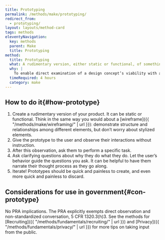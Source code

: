 ```yaml
---
title: Prototyping
permalink: /methods/make/prototyping/
redirect_from:
  - prototyping/
layout: layouts/method-card
tags: methods
eleventyNavigation:
  key: methods
  parent: Make
  title: Prototyping
method:
  title: Prototyping
  what: A rudimentary version, either static or functional, of something that exhibits realistic form and function.
  why: |
    To enable direct examination of a design concept’s viability with a number of other methods such as <a href="https://guides.18f.gov/methods/validate/usability-testing/" class="usa-link">usability testing</a> or a <a href="https://guides.18f.gov/methods/discover/cognitive-walkthrough/" class="usa-link">cognitive walkthrough</a>. Static prototypes (often paper) are helpful for gaining feedback on users’ intentions and various design elements. Functional prototypes (often coded) are helpful for observing how users interact with the product.
  timeRequired: 4 hours
  category: make
---
```


## How to do it{#how-prototype}

1. Create a rudimentary version of your product. It can be static or functional. Think in the same way you would about a [wireframe]({{ "/methods/make/wireframing/" | url }}): demonstrate structure and relationships among different elements, but don’t worry about stylized elements.
1. Give the prototype to the user and observe their interactions without instruction.
1. After this observation, ask them to perform a specific task.
1. Ask clarifying questions about why they do what they do. Let the user’s behavior guide the questions you ask. It can be helpful to have them narrate their thought process as they go along.
1. Iterate! Prototypes should be quick and painless to create, and even more quick and painless to discard.

<section class="method--section method--section--government-considerations" markdown="1" >

## Considerations for use in government{#con-prototype}

No PRA implications. The PRA explicitly exempts direct observation and non-standardized conversation, 5 CFR 1320.3(h)3. See the methods for
[Recruiting]({{ "/methods/fundamentals/recruiting/" | url }}) and [Privacy]({{ "/methods/fundamentals/privacy/" | url }}) for more tips on taking input from the public.
</section>
